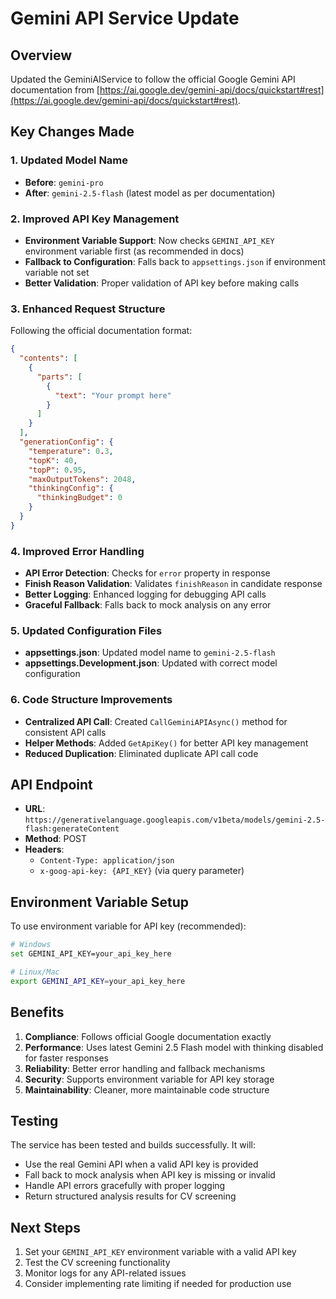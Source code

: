 # Gemini API Service Update

## Overview

Updated the GeminiAIService to follow the official Google Gemini API documentation from [https://ai.google.dev/gemini-api/docs/quickstart#rest](https://ai.google.dev/gemini-api/docs/quickstart#rest).

## Key Changes Made

### 1. Updated Model Name

- **Before**: `gemini-pro`
- **After**: `gemini-2.5-flash` (latest model as per documentation)

### 2. Improved API Key Management

- **Environment Variable Support**: Now checks `GEMINI_API_KEY` environment variable first (as recommended in docs)
- **Fallback to Configuration**: Falls back to `appsettings.json` if environment variable not set
- **Better Validation**: Proper validation of API key before making calls

### 3. Enhanced Request Structure

Following the official documentation format:

```json
{
  "contents": [
    {
      "parts": [
        {
          "text": "Your prompt here"
        }
      ]
    }
  ],
  "generationConfig": {
    "temperature": 0.3,
    "topK": 40,
    "topP": 0.95,
    "maxOutputTokens": 2048,
    "thinkingConfig": {
      "thinkingBudget": 0
    }
  }
}
```

### 4. Improved Error Handling

- **API Error Detection**: Checks for `error` property in response
- **Finish Reason Validation**: Validates `finishReason` in candidate response
- **Better Logging**: Enhanced logging for debugging API calls
- **Graceful Fallback**: Falls back to mock analysis on any error

### 5. Updated Configuration Files

- **appsettings.json**: Updated model name to `gemini-2.5-flash`
- **appsettings.Development.json**: Updated with correct model configuration

### 6. Code Structure Improvements

- **Centralized API Call**: Created `CallGeminiAPIAsync()` method for consistent API calls
- **Helper Methods**: Added `GetApiKey()` for better API key management
- **Reduced Duplication**: Eliminated duplicate API call code

## API Endpoint

- **URL**: `https://generativelanguage.googleapis.com/v1beta/models/gemini-2.5-flash:generateContent`
- **Method**: POST
- **Headers**:
  - `Content-Type: application/json`
  - `x-goog-api-key: {API_KEY}` (via query parameter)

## Environment Variable Setup

To use environment variable for API key (recommended):

```bash
# Windows
set GEMINI_API_KEY=your_api_key_here

# Linux/Mac
export GEMINI_API_KEY=your_api_key_here
```

## Benefits

1. **Compliance**: Follows official Google documentation exactly
2. **Performance**: Uses latest Gemini 2.5 Flash model with thinking disabled for faster responses
3. **Reliability**: Better error handling and fallback mechanisms
4. **Security**: Supports environment variable for API key storage
5. **Maintainability**: Cleaner, more maintainable code structure

## Testing

The service has been tested and builds successfully. It will:

- Use the real Gemini API when a valid API key is provided
- Fall back to mock analysis when API key is missing or invalid
- Handle API errors gracefully with proper logging
- Return structured analysis results for CV screening

## Next Steps

1. Set your `GEMINI_API_KEY` environment variable with a valid API key
2. Test the CV screening functionality
3. Monitor logs for any API-related issues
4. Consider implementing rate limiting if needed for production use
